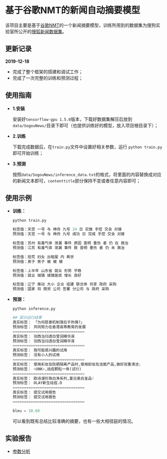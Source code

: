 # 基于谷歌NMT的新闻自动摘要模型

该项目主要是基于[谷歌NMT](https://github.com/tensorflow/nmt)的一个新闻摘要模型，训练所用到的数据集为搜狗实验室所公开的[搜狐新闻数据集](https://www.sogou.com/labs/resource/cs.php)。



## 更新记录

**2019-12-18**

- 完成了整个框架的搭建和调试工作；
- 完成了一次完整的训练和预测过程；

## 使用指南

- **1.安装**
  
    安装好`tensorflow-gpu 1.5.0`版本，下载好数据集解压后放到`data/SogouNews/`目录下即可（也提供训练好的模型，放入项目根目录下）；
    
- **2.训练**

    下载完成数据后，在`train.py`文件中设置好相关参数，运行 `python train.py`即可开始训练；

- **3.预测**

  按照`data/SogouNews/inference_data.txt`的格式，将里面的内容替换成对应的新闻文本即可，`contenttitle`部分保持不变或者任意内容即可；

## 使用示例

- **训练：**

  `python train.py`

  ```python
  标签值：天宫 一号 与 神舟 九号 24 日 实施 手控 交会 对接
  预测值：天宫 一号 与 神舟 九号 成功 日 完成 手控 交会 对接
  
  标签值：苏州 有毒气体 泄漏 事件 原因 查明 重伤 者 仍 在 救治
  预测值：江苏 有毒气体 泄漏 事件 致 查明 重伤 者 仍 未 救治
  
  标签值：拾荒 妇女 出租屋 内 离世
  预测值：男子 男子 被 被 被
  
  标签值：上半年 山东省 就业 形势 平稳
  预测值：就业 城镇 城镇居民 增长 良好
  
  标签值：辽宁 推动 大小 企业 组建 联合体 共享 政府 采购
  预测值：国家 将 商贸 公司 签署 分公司 与 政府 采购
  ```

- **预测：**

  `python inference.py`

  ```python
  ## 部分运行结果
  真实标签： 「为何慈善机制落后于热情?」
  预测标签： 共同努力在香港高等教育的发展
  ================================
  真实标签： 羽西当归透白莹润精华液
  预测标签： 羽西当归透白莹润精华液
  ================================
  真实标签： 我可能感兴趣的试用
  预测标签： 没有小人的试用
  ================================
  真实标签： 使用彩妆及防晒隔离产品时,使用卸妆及洁面产品,做好双重清洁;
  预测标签： <UNK>,祛痘颗粒一体(试行)
  ================================
  真实标签： 欧诗漫珍珠白净系列,夏日美白圣品!
  预测标签： OLAY新生祛痘.D
  ================================
  真实标签： 提交试用报告
  预测标签： 提交试用报告
  ================================
  
  bleu = 10.69
  ```

  可以看到既有总结比较准确的摘要，也有一些大相径庭的情况。

## 实验报告

- [参数分析](./reports/parameters.md)

  

